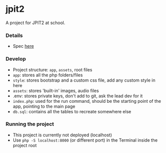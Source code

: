 # jpit2

A project for JPIT2 at school.

### Details

- Spec [here](https://docs.google.com/spreadsheets/d/1BZ9ZkzIwuOhqXMhiqxjLZtDD4v_KQwzjYH7rhtkwxqQ/edit?usp=sharing)

### Develop

- Project structure: `app`, `assets`, root files
- `app`: stores all the php folders/files
- `style`: stores bootstrap and a custom css file, add any custom style in here
- `assets`: stores 'built-in' images, audio files
- .env: stores private keys, don't add to git, ask the lead dev for it
- `index.php`: used for the run command, should be the starting point of the app, pointing to the main page
- `db.sql`: contains all the tables to recreate somewhere else

### Running the project

- This project is currently not deployed (localhost)
- Use `php -S localhost:8000` (or different port) in the Terminal inside the project root
